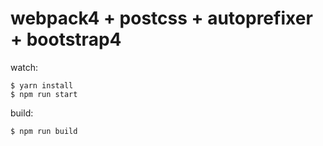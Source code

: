 # webpack4 + postcss + autoprefixer + bootstrap4

watch:

```
$ yarn install
$ npm run start
```

build:

```
$ npm run build
```
